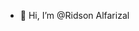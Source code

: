 - 👋 Hi, I’m @Ridson Alfarizal

<!---
Alfrzlp/Alfrzlp is a ✨ special ✨ repository because its `README.md` (this file) appears on your GitHub profile.
You can click the Preview link to take a look at your changes.
--->
